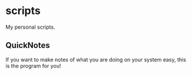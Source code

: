 # scripts
My personal scripts.

## QuickNotes
If you want to make notes of what you are doing on your system easy, this is
the program for you!
